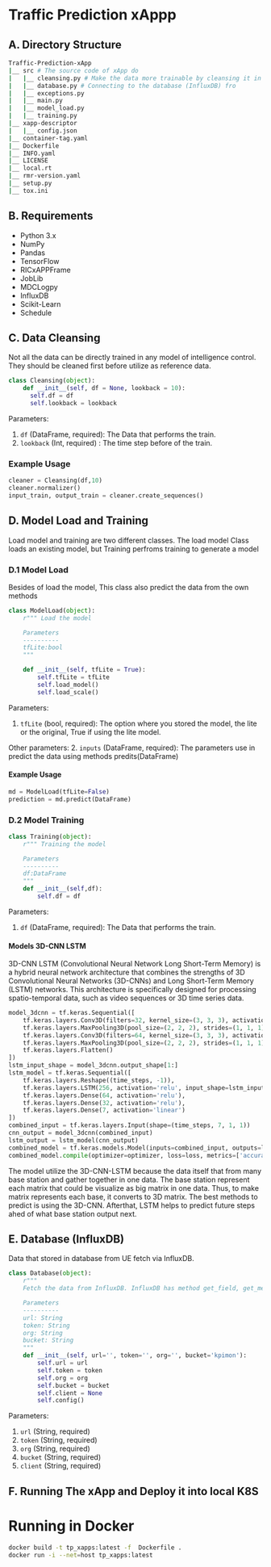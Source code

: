 # Traffic Prediction xAppp



## A. Directory Structure
```bash
Traffic-Prediction-xApp
|__ src # The source code of xApp do
|   |__ cleansing.py # Make the data more trainable by cleansing it in scaler and create the sequences for training
|   |__ database.py # Connecting to the database (InfluxDB) fro  
|   |__ exceptions.py
|   |__ main.py
|   |__ model_load.py
|   |__ training.py
|__ xapp-descriptor
|   |__ config.json
|__ container-tag.yaml
|__ Dockerfile
|__ INFO.yaml
|__ LICENSE
|__ local.rt
|__ rmr-version.yaml
|__ setup.py
|__ tox.ini
```



## B. Requirements
- Python 3.x
- NumPy
- Pandas
- TensorFlow
- RICxAPPFrame
- JobLib
- MDCLogpy
- InfluxDB
- Scikit-Learn
- Schedule



## C. Data Cleansing
Not all the data can be directly trained in any model of intelligence control. They should be cleaned first before utilize as reference data.
```python
class Cleansing(object):
    def __init__(self, df = None, lookback = 10):
      self.df = df
      self.lookback = lookback
```
Parameters:
1. `df` (DataFrame, required): The Data that performs the train.
2. `lookback` (Int, required) : The time step before of the train.
### Example Usage
```python
cleaner = Cleansing(df,10)
cleaner.normalizer()
input_train, output_train = cleaner.create_sequences()
```



## D. Model Load and Training
Load model and training are two different classes. The load model Class loads an existing model, but Training perfroms training to generate a model
### D.1 Model Load
Besides of load the model, This class also predict the data from the own methods
```python
class ModelLoad(object):
    r""" Load the model

    Parameters
    ----------
    tfLite:bool
    """

    def __init__(self, tfLite = True):
        self.tfLite = tfLite
        self.load_model()
        self.load_scale()
```
Parameters:
1. `tfLite` (bool, required): The option where you stored the model, the lite or the original, True if using the lite model.

Other parameters:
2. `inputs` (DataFrame, required): The parameters use in predict the data using methods predits(DataFrame)
#### Example Usage
```python
md = ModelLoad(tfLite=False)
prediction = md.predict(DataFrame)
```
### D.2 Model Training
```python
class Training(object):
    r""" Training the model

    Parameters
    ----------
    df:DataFrame
    """
    def __init__(self,df):
        self.df = df
```
Parameters:
1. `df` (DataFrame, required): The Data that performs the train.
#### Models 3D-CNN LSTM
3D-CNN LSTM (Convolutional Neural Network Long Short-Term Memory) is a hybrid neural network architecture that combines the strengths of 3D Convolutional Neural Networks (3D-CNNs) and Long Short-Term Memory (LSTM) networks. This architecture is specifically designed for processing spatio-temporal data, such as video sequences or 3D time series data.
```python
model_3dcnn = tf.keras.Sequential([
    tf.keras.layers.Conv3D(filters=32, kernel_size=(3, 3, 3), activation='relu', input_shape=(time_steps, 7, 1, 1), padding='same'),
    tf.keras.layers.MaxPooling3D(pool_size=(2, 2, 2), strides=(1, 1, 1), padding='same'),
    tf.keras.layers.Conv3D(filters=64, kernel_size=(3, 3, 3), activation='relu', padding='same'),
    tf.keras.layers.MaxPooling3D(pool_size=(2, 2, 2), strides=(1, 1, 1), padding='same'),
    tf.keras.layers.Flatten()
])
lstm_input_shape = model_3dcnn.output_shape[1:]
lstm_model = tf.keras.Sequential([
    tf.keras.layers.Reshape((time_steps, -1)),
    tf.keras.layers.LSTM(256, activation='relu', input_shape=lstm_input_shape),
    tf.keras.layers.Dense(64, activation='relu'),
    tf.keras.layers.Dense(32, activation='relu'),
    tf.keras.layers.Dense(7, activation='linear')
])
combined_input = tf.keras.layers.Input(shape=(time_steps, 7, 1, 1))
cnn_output = model_3dcnn(combined_input)
lstm_output = lstm_model(cnn_output)
combined_model = tf.keras.models.Model(inputs=combined_input, outputs=lstm_output)
combined_model.compile(optimizer=optimizer, loss=loss, metrics=['accuracy'])
```
The model utilize the 3D-CNN-LSTM because the data itself that from many base station and gather together in one data. The base station represent each matrix that could be visualize as big matrix in one data. Thus, to make matrix represents each base, it converts to 3D matrix. The best methods to predict is using the 3D-CNN. Afterthat, LSTM helps to predict future steps ahed of what base station output next.


## E. Database (InfluxDB)
Data that stored in database from UE fetch via InfluxDB.
```python
class Database(object):
    r"""
    Fetch the data from InfluxDB. InfluxDB has method get_field, get_measurement, get_start, get_stop, get_time, and get_value

    Parameters
    ----------
    url: String
    token: String
    org: String
    bucket: String
    """
    def __init__(self, url='', token='', org='', bucket='kpimon'):
        self.url = url
        self.token = token
        self.org = org
        self.bucket = bucket
        self.client = None
        self.config()
```
Parameters:
1. `url` (String, required)
2. `token` (String, required)
3. `org` (String, required)
4. `bucket` (String, required)
5. `client` (String, required)



## F. Running The xApp and Deploy it into local K8S
# Running in Docker
```bash
docker build -t tp_xapps:latest -f  Dockerfile .
docker run -i --net=host tp_xapps:latest
```